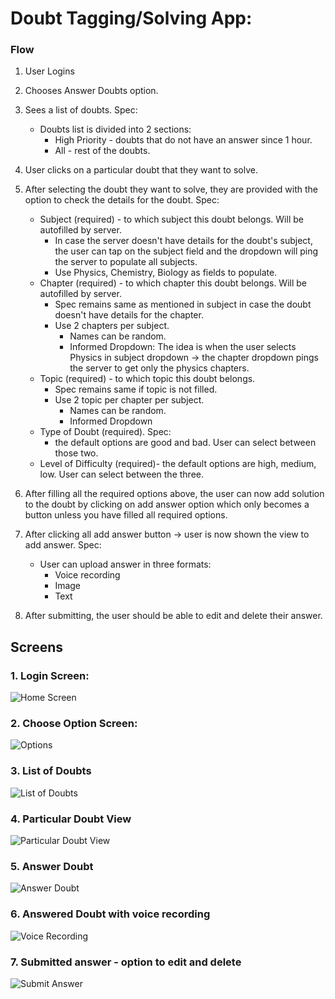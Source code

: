 # Doubt Tagging/Solving App:


### Flow

1. User Logins
2. Chooses Answer Doubts option. 
3. Sees a list of doubts. Spec: 
   * Doubts list is divided into 2 sections: 
      * High Priority - doubts that do not have an answer since 1 hour. 
      * All - rest of the doubts. 
4. User clicks on a particular doubt that they want to solve. 
5. After selecting the doubt they want to solve, they are provided with the option to check the details for the doubt. Spec: 
   * Subject (required) - to which subject this doubt belongs. Will be autofilled by server. 
      * In case the server doesn't have details for the doubt's subject, the user can tap on the subject field and the dropdown will ping the server to populate all subjects.
      * Use Physics, Chemistry, Biology as fields to populate. 
   * Chapter (required) - to which chapter this doubt belongs. Will be autofilled by server.
     * Spec remains same as mentioned in subject in case the doubt doesn't have details for the chapter. 
     * Use 2 chapters per subject. 
        * Names can be random. 
        * Informed Dropdown: The idea is when the user selects Physics in subject dropdown -> the chapter dropdown pings the server to get only the physics chapters. 
   * Topic (required) - to which topic this doubt belongs. 
     * Spec remains same if topic is not filled. 
     * Use 2 topic per chapter per subject. 
       * Names can be random. 
       * Informed Dropdown
   * Type of Doubt (required). Spec: 
      * the default options are good and bad. User can select between those two. 
   * Level of Difficulty (required)- the default options are high, medium, low. User can select between the three. 
   
6. After filling all the required options above, the user can now add solution to the doubt by clicking on add answer option which only becomes a button unless you have filled all required options. 
7. After clicking all add answer button -> user is now shown the view to add answer. Spec:
   * User can upload answer in three formats: 
     * Voice recording
     * Image
     * Text
     
8. After submitting, the user should be able to edit and delete their answer. 


## Screens

### 1. Login Screen: 
![Home Screen](https://github.com/GoodEd/react-native-hiring/blob/master/screens/Home.png)

### 2. Choose Option Screen:
![Options](https://github.com/GoodEd/react-native-hiring/blob/master/screens/Options.png)

### 3. List of Doubts
![List of Doubts](https://github.com/GoodEd/react-native-hiring/blob/master/screens/Answer%20Doubts.png)

### 4. Particular Doubt View
![Particular Doubt View](https://github.com/GoodEd/react-native-hiring/blob/master/screens/Answer%20Doubt%20-%3E%20Good%20Doubt%20Flow%20-%3E%20Home%20Screen.png)

### 5. Answer Doubt 
![Answer Doubt](https://github.com/GoodEd/react-native-hiring/blob/master/screens/Answer%20Doubt%20-%3E%20Good%20Doubt%20Flow%20-%3E%20Answer%20Mode.png)

### 6. Answered Doubt with voice recording
![Voice Recording](https://github.com/GoodEd/react-native-hiring/blob/master/screens/Answer%20Doubt%20-%3E%20Good%20Doubt%20Flow%20-%3E%20Answer%20Doubt%20-%3E%20Voice%20Recording.png)

### 7. Submitted answer - option to edit and delete
![Submit Answer](https://github.com/GoodEd/react-native-hiring/blob/master/screens/Answer%20Doubt.png)
